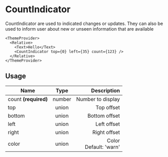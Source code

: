 <!-- 
This is an auto-generated markdown. 
You can change it in "src/molecules/CountIndicator.jsx" and run build:docs to update this file.
-->
# CountIndicator
CountIndicator are used to indicated changes or updates. They can also be
used to inform user about new or unseen information that are available

```example
<ThemeProvider>
  <Relative>
    <Text>Hello</Text>
    <CountIndicator top={0} left={35} count={123} />
  </Relative>
</ThemeProvider>
```
## Usage
| Name        | Type           | Description  |
| ----------- |:--------------:| ------------:|
|count **(required)**|number|Number to display
|top|union|Top offset
|bottom|union|Bottom offset
|left|union|Left offset
|right|union|Right offset
|color|union|Color<br>Default: 'warn'
